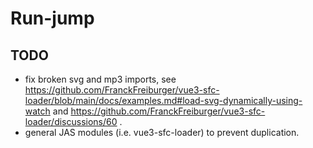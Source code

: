 # Run-jump

## TODO
- fix broken svg and mp3 imports, see https://github.com/FranckFreiburger/vue3-sfc-loader/blob/main/docs/examples.md#load-svg-dynamically-using-watch and https://github.com/FranckFreiburger/vue3-sfc-loader/discussions/60 .
- general JAS modules (i.e. vue3-sfc-loader) to prevent duplication.